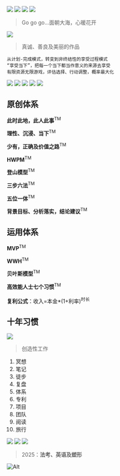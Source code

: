 
![](https://github.com/user-attachments/assets/c6829a5c-853d-41bb-921c-a7a386647362)
![](https://github.com/user-attachments/assets/8987e9bc-a61b-41ac-91a7-c993ec312fa9)
![](https://github.com/user-attachments/assets/6e529edf-a082-42c9-a312-e4f3c6e27d42)
![](https://github.com/user-attachments/assets/0bce7a8d-159a-4a21-b5a2-c60bf032f294)
> Go go go...面朝大海，心暖花开

![](https://github.com/user-attachments/assets/afdd44e0-6fb1-4bc0-b2b1-cd903ef7a3a6)
> 真诚、善良及美丽的作品

```
从计划-完成模式，转变到非终结性的享受过程模式
“享受当下”，把每一个当下都当作意义的来源去享受
有限资源无限游戏，评估选择、行动调整，概率最大化
```

![](https://github.com/user-attachments/assets/a5ef63d1-5245-46bb-addc-251c991222cb)
![](https://github.com/user-attachments/assets/215b568c-07b0-4904-b932-9235e2a0b5fc)
![](https://github.com/user-attachments/assets/9e822374-ffe3-4be3-ac53-3784d02e14c6)
![](https://github.com/user-attachments/assets/349636b2-ce13-4ea2-bd8f-a205bbfcf1c8)
![](https://github.com/user-attachments/assets/3bc60246-8e18-42d7-8dcd-0a6ae10012b9)

## 原创体系

**此时此地，此人此事**<sup>TM</sup> 

**理性、沉浸、当下**<sup>TM</sup> 

**少有，正确及价值之路**<sup>TM</sup> 

**HWPM**<sup>TM</sup> 

**登山模型**<sup>TM</sup> 

**三步六法**<sup>TM</sup> 

**五位一体**<sup>TM</sup> 

**背景目标、分析落实，结论建议**<sup>TM</sup> 

## 运用体系

**MVP**<sup>TM</sup> 

**WWH**<sup>TM</sup> 

**贝叶斯模型**<sup>TM</sup> 

**高效能人士七个习惯**<sup>TM</sup> 

**复利公式**：收入=本金*(1+利率)<sup>时长</sup>


## 十年习惯

![](https://github.com/user-attachments/assets/a156fb7b-9bd3-41f2-83bd-ec545f0076ae)
> 创造性工作

1. 冥想
2. 笔记
3. 徒步
4. 复盘
5. 体系
6. 专利
7. 项目
8. 团队
9. 阅读
10. 旅行

![](https://github.com/user-attachments/assets/cb550379-a22c-45fa-b806-9ba1dcf23623)
![](https://github.com/user-attachments/assets/22ce74b6-5155-43a0-819a-ec4712dd36b8)
![](https://github.com/user-attachments/assets/3c58b536-7645-404d-b037-60f8473db4bf)
> 2025：**法考、英语及塑形**


![Alt](https://repobeats.axiom.co/api/embed/40880927eaccfed2016f6281480f99f913459f14.svg "Repobeats analytics image")
